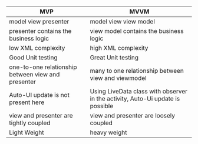 |      MVP      |      MVVM       |
|---------------|-----------------|
| model view presenter| model view view model|
| presenter contains the business logic|view model contains the business logic|
| low XML complexity| high XML complexity|
| Good Unit testing| Great Unit testing|
| one-to-one relationship between view and presenter|many to one relationship between view and viewmodel |
| Auto-UI update is not present here| Using LiveData class with observer in the activity, Auto-Ui update is possible |
| view and presenter are tightly coupled| view and presenter are loosely coupled |
| Light Weight|heavy weight|